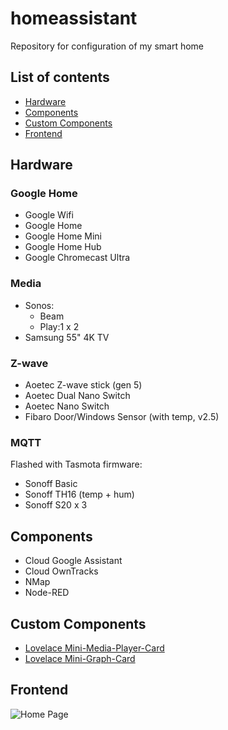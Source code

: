 # homeassistant
Repository for configuration of my smart home

## List of contents
* [Hardware](#hardware)
* [Components](#components)
* [Custom Components](#custom_components)
* [Frontend](#frontend)

## Hardware
### Google Home
- Google Wifi
- Google Home
- Google Home Mini
- Google Home Hub
- Google Chromecast Ultra

### Media
- Sonos:
  - Beam
  - Play:1 x 2
- Samsung 55" 4K TV

### Z-wave
- Aoetec Z-wave stick (gen 5)
- Aoetec Dual Nano Switch
- Aoetec Nano Switch
- Fibaro Door/Windows Sensor (with temp, v2.5)

### MQTT
Flashed with Tasmota firmware:
- Sonoff Basic 
- Sonoff TH16 (temp + hum)
- Sonoff S20 x 3

## Components
- Cloud Google Assistant
- Cloud OwnTracks
- NMap
- Node-RED

## Custom Components
- [Lovelace Mini-Media-Player-Card](https://github.com/kalkih/mini-media-player)
- [Lovelace Mini-Graph-Card](https://github.com/kalkih/mini-graph-card)

## Frontend
![Home Page](https://imgur.com/a/Q5NOWvZ)
